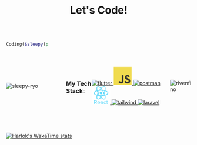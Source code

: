 <h1 align="center">Let's Code!</h1> 
<br/>


```php

Coding($sleepy);

```


#

<div style="display: flex; justify-content: start; align-items: center;">

<a href="https://www.youtube.com/embed/pZuv1yRz0Ek?autoplay=1&start=74&end=78&modestbranding=1&showinfo=0&mute=0&fs=0&controls=0&disablekb=1&cc_load_policy=1&iv_load_policy=3&playsinline=1&color=white">
  <img 
    align="right"
    src="https://github.com/user-attachments/assets/e43e5661-f045-41c8-970c-af7583ab018a" 
    alt="sleepy-ryo" 
    style="width: 163px; height: auto;" 
  />
</a>


<h3 align="left">My Tech Stack:</h3>
<p align="left"> 
  <a href="https://flutter.dev" target="_blank" rel="noreferrer"> <img src="https://www.vectorlogo.zone/logos/flutterio/flutterio-icon.svg" alt="flutter" width="50" height="50"/> </a> 
  <a href="https://developer.mozilla.org/en-US/docs/Web/JavaScript" target="_blank" rel="noreferrer"> <img src="https://raw.githubusercontent.com/devicons/devicon/master/icons/javascript/javascript-original.svg" alt="javascript" width="50" height="50"/> </a>
  <a href="https://postman.com" target="_blank" rel="noreferrer"> <img src="https://www.vectorlogo.zone/logos/getpostman/getpostman-icon.svg" alt="postman" width="50" height="50"/> </a> 
  <a href="https://reactjs.org/" target="_blank" rel="noreferrer"> <img src="https://raw.githubusercontent.com/devicons/devicon/master/icons/react/react-original-wordmark.svg" alt="react" width="50" height="50"/> </a> 
  <a href="https://tailwindcss.com/" target="_blank" rel="noreferrer"> <img src="https://www.vectorlogo.zone/logos/tailwindcss/tailwindcss-icon.svg" alt="tailwind" width="50" height="50"/> </a> 
  <a href="https://laravel.com/" target="_blank" rel="noreferrer"> <img src="https://www.vectorlogo.zone/logos/laravel/laravel-icon.svg" alt="laravel" width="50" height="50"/> </a>
</p>

<p><img align="center" src="https://github-readme-stats.vercel.app/api/top-langs?username=rivenfino&hide_progress=true&show_icons=true&locale=en&layout=compact" alt="rivenfino" /></p>

</div>



##
<div align="left">
<br/>

[![Harlok's WakaTime stats](https://github-readme-stats.vercel.app/api/wakatime?username=rivenfino&layout=compact)](https://github.com/anuraghazra/github-readme-stats)


</div>

##
